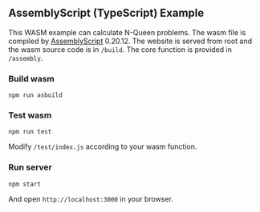 ## AssemblyScript (TypeScript) Example

This WASM example can calculate N-Queen problems. The wasm file is compiled by [AssemblyScript](https://www.assemblyscript.org/) 0.20.12. The website is served from root and the wasm source code is in ```/build```. The core function is provided in ```/assembly```.

### Build wasm

```
npm run asbuild
```

### Test wasm

```
npm run test
```

Modify ```/test/index.js``` according to your wasm function.

### Run server

```
npm start
```

And open ```http://localhost:3000``` in your browser.
